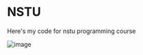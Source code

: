 # NSTU  
Here's my code for nstu programming course

![image](https://gitlab.com/Tombleron/nstu/-/blob/master/NETI%20logo.png)
